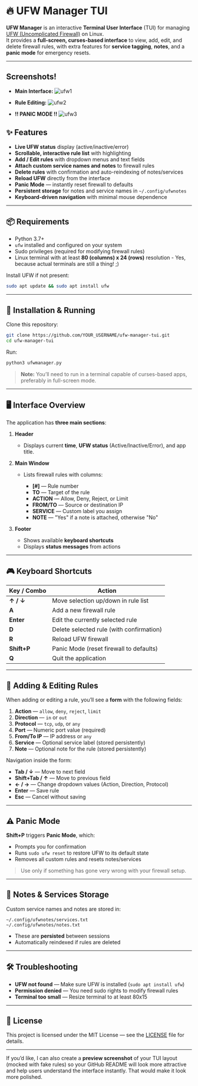 # 🔥 UFW Manager TUI

**UFW Manager** is an interactive **Terminal User Interface** (TUI) for managing [UFW (Uncomplicated Firewall)](https://wiki.ubuntu.com/UncomplicatedFirewall) on Linux.  
It provides a **full-screen, curses-based interface** to view, add, edit, and delete firewall rules, with extra features for **service tagging**, **notes**, and a **panic mode** for emergency resets.

---

## Screenshots!
 - **Main Interface:**
![ufw1](ufw1.png "Main Interface")

 - **Rule Editing:**
![ufw2](ufw2.png "Rule Editing")

 - **!! PANIC MODE !!**
![ufw3](ufw3.png "Main Interface")

## ✨ Features

- **Live UFW status** display (active/inactive/error)
- **Scrollable, interactive rule list** with highlighting
- **Add / Edit rules** with dropdown menus and text fields
- **Attach custom service names and notes** to firewall rules
- **Delete rules** with confirmation and auto-reindexing of notes/services
- **Reload UFW** directly from the interface
- **Panic Mode** — instantly reset firewall to defaults
- **Persistent storage** for notes and service names in `~/.config/ufwnotes`
- **Keyboard-driven navigation** with minimal mouse dependence

---

## 📦 Requirements

- Python 3.7+
- `ufw` installed and configured on your system
- Sudo privileges (required for modifying firewall rules)
- Linux terminal with at least **80 (columns) x 24 (rows)** resolution - Yes, because actual terminals are still a thing! ;)

Install UFW if not present:
```bash
sudo apt update && sudo apt install ufw
````

---

## 🚀 Installation & Running

Clone this repository:

```bash
git clone https://github.com/YOUR_USERNAME/ufw-manager-tui.git
cd ufw-manager-tui
```

Run:

```bash
python3 ufwmanager.py
```

> **Note:** You’ll need to run in a terminal capable of curses-based apps, preferably in full-screen mode.

---

## 🖥 Interface Overview

The application has **three main sections**:

1. **Header**

   * Displays current **time**, **UFW status** (Active/Inactive/Error), and app title.

2. **Main Window**

   * Lists firewall rules with columns:

     * **\[#]** — Rule number
     * **TO** — Target of the rule
     * **ACTION** — Allow, Deny, Reject, or Limit
     * **FROM/TO** — Source or destination IP
     * **SERVICE** — Custom label you assign
     * **NOTE** — "Yes" if a note is attached, otherwise "No"

3. **Footer**

   * Shows available **keyboard shortcuts**
   * Displays **status messages** from actions

---

## 🎮 Keyboard Shortcuts

| Key / Combo | Action                                   |
| ----------- | ---------------------------------------- |
| **↑ / ↓**   | Move selection up/down in rule list      |
| **A**       | Add a new firewall rule                  |
| **Enter**   | Edit the currently selected rule         |
| **D**       | Delete selected rule (with confirmation) |
| **R**       | Reload UFW firewall                      |
| **Shift+P** | Panic Mode (reset firewall to defaults)  |
| **Q**       | Quit the application                     |

---

## 📝 Adding & Editing Rules

When adding or editing a rule, you’ll see a **form** with the following fields:

1. **Action** — `allow`, `deny`, `reject`, `limit`
2. **Direction** — `in` or `out`
3. **Protocol** — `tcp`, `udp`, or `any`
4. **Port** — Numeric port value (required)
5. **From/To IP** — IP address or `any`
6. **Service** — Optional service label (stored persistently)
7. **Note** — Optional note for the rule (stored persistently)

Navigation inside the form:

* **Tab / ↓** — Move to next field
* **Shift+Tab / ↑** — Move to previous field
* **← / →** — Change dropdown values (Action, Direction, Protocol)
* **Enter** — Save rule
* **Esc** — Cancel without saving

---

## ⚠ Panic Mode

**Shift+P** triggers **Panic Mode**, which:

* Prompts you for confirmation
* Runs `sudo ufw reset` to restore UFW to its default state
* Removes all custom rules and resets notes/services

> Use only if something has gone very wrong with your firewall setup.

---

## 📂 Notes & Services Storage

Custom service names and notes are stored in:

```
~/.config/ufwnotes/services.txt
~/.config/ufwnotes/notes.txt
```

* These are **persisted** between sessions
* Automatically reindexed if rules are deleted

---

## 🛠 Troubleshooting

* **UFW not found** — Make sure UFW is installed (`sudo apt install ufw`)
* **Permission denied** — You need sudo rights to modify firewall rules
* **Terminal too small** — Resize terminal to at least 80x15

---

## 📜 License

This project is licensed under the MIT License — see the [LICENSE](LICENSE) file for details.

---

If you’d like, I can also create a **preview screenshot** of your TUI layout (mocked with fake rules) so your GitHub README will look more attractive and help users understand the interface instantly. That would make it look more polished.
```
